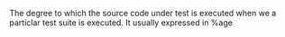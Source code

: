 The degree to which the source code under test is executed when we a particlar test suite is executed. It usually expressed in %age

